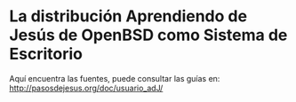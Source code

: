 
La distribución Aprendiendo de Jesús de OpenBSD como Sistema de Escritorio
==========================================================================

Aquí encuentra las fuentes, puede consultar las guías en:
	http://pasosdejesus.org/doc/usuario_adJ/

